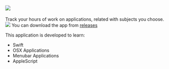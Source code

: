 # ![](https://github.com/umutbozkurt/10k.app/blob/master/10k/Images.xcassets/AppIcon.appiconset/10k_32%402x.png) 

Track your hours of work on applications, related with subjects you choose.
![](https://github.com/umutbozkurt/10k.app/blob/master/10k_screenshot.png)
You can download the app from [releases](https://github.com/umutbozkurt/10k.app/releases)

This application is developed to learn:

- Swift
- OSX Applications
- Menubar Applications 
- AppleScript
